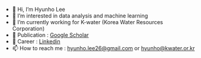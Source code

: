 - 👋 Hi, I’m Hyunho Lee
- 👀 I’m interested in data analysis and machine learning
- 🌱 I’m currently working for K-water (Korea Water Resources Corporation)
- :book: Publication : <a href="https://scholar.google.com/citations?user=_BauogcAAAAJ&hl=ko" rel="noopener noreferrer" target="_blank"> Google Scholar</a>
- :rocket: Career : <a href="https://www.linkedin.com/in/hyunho-lee-91a473226/" rel="noopener noreferrer" target="_blank"> Linkedin</a>
- 📫 How to reach me : hyunho.lee26@gmail.com or hyunho@kwater.or.kr

<!---
hyunholee26/hyunholee26 is a ✨ special ✨ repository because its `README.md` (this file) appears on your GitHub profile.
You can click the Preview link to take a look at your changes.
--->
